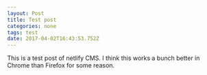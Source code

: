 ```yaml
---
layout: Post
title: Test post
categories: none
tags: test
date: 2017-04-02T16:43:53.752Z
---
```


This is a test post of netlify CMS. I think this works a bunch better in Chrome than Firefox for some reason.